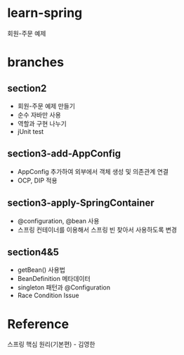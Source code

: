 # learn-spring
회원-주문 예제

# branches

## section2
- 회원-주문 예제 만들기
- 순수 자바만 사용
- 역할과 구현 나누기
- jUnit test

## section3-add-AppConfig
- AppConfig 추가하여 외부에서 객체 생성 및 의존관계 연결
- OCP, DIP 적용

## section3-apply-SpringContainer
- @configuration, @bean 사용
- 스프링 컨테이너를 이용해서 스프링 빈 찾아서 사용하도록 변경

## section4&5
- getBean() 사용법
- BeanDefinition 메타데이터
- singleton 패턴과 @Configuration
- Race Condition Issue

# Reference
스프링 핵심 원리(기본편) - 김영한  

